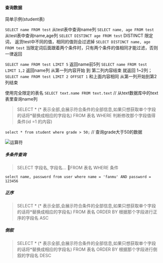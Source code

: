 #### 查询数据

简单示例(student表)

`SELECT name FROM test`   从test表中查询name列
`SELECT name, age FROM test` 从test表中查询name,age列
`SELECT DISTINCT age FROM test` DISTINCT 限定词， 返货test中不同的值，相同的值则会过滤掉
`SELECT DISTINCT name, age FROM test` 当限定词后面跟着两个条件时，只有两个条件的值相同才能过滤，否则一律返回

`SELECT name FROM test LIMIT 5`  返回name前5列
`SELECT name FROM test LIMIT 1,2`  返回name列 从第一列内容开始 到 第二列内容结束 就返回 1~2列；
`SELECT name FROM test LIMIT 2 OFFSET 1` 和上面内容相同 从第一列开始到第2列结束

使用完全限定的表名
`SELECT text.name FROM text.text`   // 从text数据库中的text表里查询name列

> SELECT * (* 表示全部,会展示符合条件的全部信息,如果只想获取单个字段的话将*替换成相应的字段名) FROM 表名 WHERE 判断修改那个字段值得条件(id =1 的内容)

`select * from student where grade > 50;`  // 查询grade大于50的数据

![运算符](https://i.loli.net/2019/10/19/mvzeIdatK5piX1n.png)

##### 多条件查询

> SELECT 字段名, 字段名... FROM 表名 WHERE 条件

`select name, password from user where name = 'fanmu' AND password = 123456`

#####  正序

> SELECT * (* 表示全部,会展示符合条件的全部信息,如果只想获取单个字段的话将*替换成相应的字段名) FROM 表名 ORDER BY 根据那个字段进行正序的字段名 ASC

##### 倒叙 

> SELECT * (* 表示全部,会展示符合条件的全部信息,如果只想获取单个字段的话将*替换成相应的字段名) FROM 表名 ORDER BY 根据那个字段进行倒叙的字段名 DESC